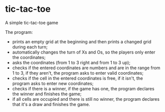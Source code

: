 # tic-tac-toe
A simple tic-tac-toe game

The program:
- prints an empty grid at the beginning and then prints a changed grid during each turn;
- automatically changes the turn of Xs and Os, so the players only enter the coordinates;
- asks the coordinates (from 1 to 3 right and from 1 to 3 up);
- checks if the entered coordinates are numbers and are in the range from 1 to 3, if they aren't, the program asks to enter valid coordinates;
- checks if the cell in the entered coordinates is free, if it isn't, the program asks to enter new coordinates;
- checks if there is a winner, if the game has one, the program declares the winner and finishes the game;
- if all cells are occupied and there is still no winner, the program declares that it's a draw and finishes the game.
